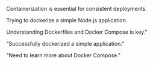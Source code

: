 Containerization is essential for consistent deployments.

Trying to dockerize a simple Node.js application.

Understanding Dockerfiles and Docker Compose is key."

"Successfully dockerized a simple application."

"Need to learn more about Docker Compose."